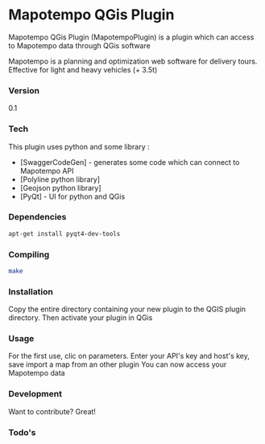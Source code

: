 # Mapotempo QGis Plugin

Mapotempo QGis Plugin (MapotempoPlugin) is a plugin which can access to Mapotempo data through QGis software

Mapotempo is a planning and optimization web software for delivery tours. Effective for light and heavy vehicles (+ 3.5t)

### Version
0.1

### Tech

This plugin uses python and some library :

* [SwaggerCodeGen] - generates some code which can connect to Mapotempo API
* [Polyline python library]
* [Geojson python library] 
* [PyQt] - UI for python and QGis

### Dependencies

```sh
apt-get install pyqt4-dev-tools
```

### Compiling

```sh
make
```

### Installation

Copy the entire directory containing your new plugin to the QGIS plugin directory.
Then activate your plugin in QGis

### Usage

For the first use, clic on parameters. Enter your API's key and host's key, save
import a map from an other plugin
You can now access your Mapotempo data

### Development

Want to contribute? Great!

### Todo's


